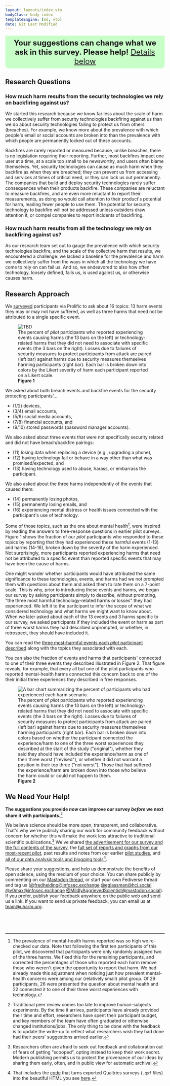 ```yaml
---
layout: layouts/index.vto
bodyClass: body-index
templateEngine: [md, vto]
date: Git Last Modified
---
```


<div style="display: block; padding: 0.5rem; background-color: rgba(200, 255, 200, 1);; border-bottom-right-radius: 0.75rem; border-bottom-left-radius: 0.75rem; margin-left: auto; margin-right: auto; text-align: center; font-size: 1.5rem;">
<b>Your suggestions can change what we ask in this survey. Please help!</b> <a href="#we-need-your-help!">Details below</a>
</div>

## Research Questions

### How much harm results from the security technologies we rely on backfiring against us?
We started this research because we know far less about the scale of harm we collectively suffer from security technologies backfiring against us than we do about security technologies failing to protect us from others (breaches). For example, we know more about the prevalence with which people's email or social accounts are broken into than the prevalence with which people are permanently locked out of these accounts.

Backfires are rarely reported or measured because, unlike breaches, there is no legislation requiring their reporting. Further, most backfires impact one user at a time, at a scale too small to be newsworthy, and users often blame themselves. Yet, security technologies can cause as much harm when they backfire as when they are breached; they can prevent us from accessing and services at times of critical need, or they can lock us out permanently. The companies that build and deploy security technologies rarely suffer consequences when their products backfire. These companies are reluctant to measure backfires, and are even more reluctant to report their measurements, as doing so would call attention to their product's potential for harm, leading fewer people to use them. The potential for security technology to backfire will not be addressed unless outsiders draw attention it, or compel companies to report incidents of backfiring.

### How much harm results from all the technology we rely on backfiring against us?
As our research team set out to gauge the prevalence with which security technologies backfire, and the scale of the collective harm that results, we encountered a challenge: we lacked a baseline for the prevalence and harm we collectively suffer from the ways in which all the technology we have come to rely on can fail us. And so, we endeavored to also how often technology, loosely defined, fails us, is used against us, or otherwise causes harm.


<!-- answer two complementary questions:

<style>
	ol ol { list-style-type: lower-alpha; } and ol ol ol { list-style-type: lower-roman; }
</style>
<ol>
<li>What is the collective harm of technology failing us, being used against us, or otherwise causing harm?</li>
<li>What is the prevalence and collective harm caused by security technologies backfiring...
		<ol>
		<li>as compared to the harms that result from those technologies failing to protect us from breaches, and</li>
		<li>as compared to the broader harms that result from technology failing us, being used against us, or otherwise causing harm?</li>
		</ol>
</li>
</ol> -->

## Research Approach

We [surveyed](/design) participants via Prolific to ask about 16 topics: 13 harm events they may or may not have suffered, as well as three harms that need not be attributed to a single specific event.

<figure>
	<img src="/graphs/Pilot11/scenario-harm-likert-percent.svg" alt="TBD"/>
	<figcaption>The percent of <i>pilot</i> participants who reported experiencing events causing harms (the 13 bars on the left) or technology-related harms that they did not need to associate with specific events (the 3 bars on the right). Losses due to failures of security measures to protect participants from attack are paired (left bar) against harms due to security measures themselves harming participants (right bar). Each bar is broken down into colors by the Likert severity of harm each participant reported on a Likert scale.</figcaption><b>Figure 1</b>	
</figure>

We asked about both breach events and backfire events for the security protecting participants'…
  - (1/2) devices,
  - (3/4) email accounts,
  - (5/6) social media accounts,
  - (7/8) financial accounts, and 
  - (9/10) stored passwords (password manager accounts).
	
We also asked about three events that were not specifically security related and did not have breach/backfire pairings:
  - (11) losing data when replacing a device (e.g., upgrading a phone),
  - (12) having technology fail or behave in a way other than what was promised/expected, and
  - (13) having technology used to abuse, harass, or embarrass the participant.
  
We also asked about the three harms independently of the events that caused them:
  - (14) permanently losing photos,
  - (15) permanently losing emails, and
  - (16) experiencing mental distress or health issues connected with the participant's use of technology.

Some of those topics, such as the one about mental health[^mental], were inspired by reading the answers to free-response questions in earlier pilot surveys. Figure 1 shows the fraction of our *pilot* participants who responded to these topics by reporting that they had experienced these harmful events (1-13) and harms (14-16), broken down by the severity of the harm experienced. Not surprisingly, more participants reported experiencing harms that need not be attributed to a specific event than reported specific events that may have been the cause of harms.

[^mental]: The prevalence of mental-health harms reported was so high we re-checked our data. Note that following the first ten participants of this pilot, we discovered that participants were only randomly assigned two of the three harms. We fixed this for the remaining participants, and corrected the percentages of those who reported each harm remove those who weren't given the opportunity to report that harm. We had already made this adjustment when noticing just how prevalent mental-health concerns were among our (relatively small) pilot group. Of 29 participants, 26 were presented the question about mental health and 22 connected it to one of their three worst experiences with technology.

One might wonder whether participants would have attributed the same significance to these technologies, events, and harms had we not prompted them with questions about them and asked them to rate them on a 7-point scale. This is why, prior to introducing these events and harms, we began our survey by asking participants simply to describe, without prompting, "the three most harmful technology-related harms or losses" they had experienced. We left it to the participant to infer the scope of what we considered technology and what harms we might want to know about. When we later asked about each of the 13 events and 3 harms specific to our survey, we asked participants if they included the event or harm as part of three worst harms they had described unprompted, or whether, in retrospect, they should have included it. 

You can read the [three most-harmful events each *pilot* participant described](posts/pilot11/loss-stories) along with the topics they associated with each.

You can also the fraction of events and harms that participants' connected to one of their three events they described illustrated in Figure 2. That figure reveals, for example, that every all but one of the pilot participants who reported mental-health harms connected this concern back to one of the their initial three experiences they described in free responses.

<figure>
  <img src="/graphs/Pilot11/scenario-bar-chart.svg" alt="A bar chart summarizing the percent of participants who had experienced each harm scenario."/>
  <figcaption>The percent of <i>pilot</i> participants who reported experiencing events causing harms (the 13 bars on the left) or technology-related harms that they did not need to associate with specific events (the 3 bars on the right). Losses due to failures of security measures to protect participants from attack are paired (left bar) against harms due to security measures themselves harming participants (right bar). Each bar is broken down into colors based on whether the participant connected the experience/harm to one of the three worst experiences they described at the start of the study ("original"), whether they said they should have included the experience/harm as one of their three worst ("revised"), or whether it did not warrant a position in their top three ("not worst"). Those that had suffered the experience/harm are broken down into those who believe the harm could or could not happen to them.</figcaption><b>Figure 2</b>
</figure>

## We Need Your Help!

**The suggestions you provide *now* can improve our survey *before* we next share it with participants.**[^traditional-peer-review]

We believe science should be more open, transparent, and collaborative. That's why we're publicly sharing our work for community feedback without concern for whether this will make the work less attractive to traditional scientific publications.[^scooped] We've shared [the advertisement for our survey and the full contents of the survey](/design), the [full set of reports and graphs from our most-recent pilot](/posts/pilot11), past results and notes from our earlier [pilot studies](/pilots), and [all of our data analysis tools and blogging tools](https://github.com/UppaJung/loss)[^qsf-code].

Please share your suggestions, and help us demonstrate the benefits of open science, using the medium of your choice. You can share publicly by commenting on our [Mastodon thread](https://mastodon.social/@MildlyAggrievedScientist/), or start your own Fediverse thread and tag us ([@fredheiding@infosec.exchange](https://infosec.exchange/@fredheiding@infosec.exchange) [@eglassman@hci.social](https://hci.social/@eglassman@hci.social) [@v0max@infosec.exchange](https://infosec.exchange/@v0max@infosec.exchange) [@MildlyAggrievedScientist@mastodon.social](https://mastodon.social/@MildlyAggrievedScientist@mastodon.social)). If you prefer, publish your feedback anywhere on the public web and send us a link. If you want to send us private feedback, you can email us at [team@uharm.org](mailto:team@uharm.org).

<div
  class="fediverse-favourites-list"
  data-favourited-url="https://mastodon.social/@MildlyAggrievedScientist/112560494273989305"
></div>
<div
  class="fediverse-reblogged-list"
  data-reblogged-url="https://mastodon.social/@MildlyAggrievedScientist/112560494273989305"
></div>
<div
  class="fediverse-comments"
  data-responses-to-url="https://mastodon.social/@MildlyAggrievedScientist/112560494273989305"
></div>

[^traditional-peer-review]: Traditional peer review comes too late to improve human-subjects experiments. By the time it arrives, participants have already provided their time and effort, researchers have spent their participant budget, and key members of the team have often graduated or otherwise changed institutions/jobs. The only thing to be done with the feedback is to update the write-up to reflect what researchers wish they had done had their peers' suggestions arrived earlier.

[^qsf-code]: That includes the [code](https://github.com/UppaJung/loss/tree/main/src/survey-converter) that turns exported Qualtrics surveys (`.qsf` files) into the beautiful HTML you see [here](/design).

[^scooped]: Researchers often are afraid to seek out feedback and collaboration out of fears of getting "scooped", opting instead to keep their work secret. Modern publishing permits us to protect the provenance of our ideas by sharing them early, often, and in public view for automatic archival.

<!-- Hack to add space before footnotes -->
<div style="height: 3rem;">&nbsp</div>